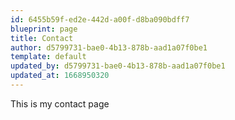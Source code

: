 ```yaml
---
id: 6455b59f-ed2e-442d-a00f-d8ba090bdff7
blueprint: page
title: Contact
author: d5799731-bae0-4b13-878b-aad1a07f0be1
template: default
updated_by: d5799731-bae0-4b13-878b-aad1a07f0be1
updated_at: 1668950320
---
```

This is my contact page
